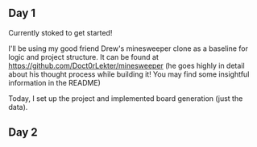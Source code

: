 Day 1
-------------------------
Currently stoked to get started!

I'll be using my good friend Drew's minesweeper clone as a baseline for logic and project structure. It can be found at https://github.com/Doct0rLekter/minesweeper
(he goes highly in detail about his thought process while building it! You may find some insightful information in the README)

Today, I set up the project and implemented board generation (just the data).

Day 2
-------------------------
